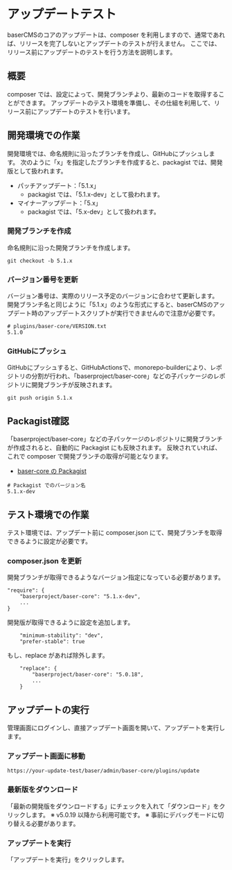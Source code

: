 # アップデートテスト
baserCMSのコアのアップデートは、composer を利用しますので、通常であれば、リリースを完了しないとアップデートのテストが行えません。
ここでは、リリース前にアップデートのテストを行う方法を説明します。

## 概要
composer では、設定によって、開発ブランチより、最新のコードを取得することができます。
アップデートのテスト環境を準備し、その仕組を利用して、リリース前にアップデートのテストを行います。

## 開発環境での作業
開発環境では、命名規則に沿ったブランチを作成し、GitHubにプッシュします。
次のように「x」を指定したブランチを作成すると、packagist では、開発版として扱われます。
- パッチアップデート：「5.1.x」
  - packagist では、「5.1.x-dev」として扱われます。
- マイナーアップデート：「5.x」
  - packagist では、「5.x-dev」として扱われます。

### 開発ブランチを作成
命名規則に沿った開発ブランチを作成します。

```
git checkout -b 5.1.x
```

### バージョン番号を更新

バージョン番号は、実際のリリース予定のバージョンに合わせて更新します。 
開発ブランチ名と同じように「5.1.x」のような形式にすると、baserCMSのアップデート時のアップデートスクリプトが実行できませんので注意が必要です。
```
# plugins/baser-core/VERSION.txt
5.1.0
```

### GitHubにプッシュ
GitHubにプッシュすると、GitHubActionsで、monorepo-builderにより、レポジトリの分割が行われ、「baserproject/baser-core」などの子パッケージのレポジトリに開発ブランチが反映されます。
```
git push origin 5.1.x
```

## Packagist確認
「baserproject/baser-core」などの子パッケージのレポジトリに開発ブランチが作成されると、自動的に Packagist にも反映されます。
反映されていれば、これで composer で開発ブランチの取得が可能となります。

- [baser-core の Packagist](https://packagist.org/packages/baserproject/baser-core)

```
# Packagist でのバージョン名
5.1.x-dev
```

## テスト環境での作業
テスト環境では、アップデート前に composer.json にて、開発ブランチを取得できるように設定が必要です。

### composer.json を更新
開発ブランチが取得できるようなバージョン指定になっている必要があります。
```
"require": {
    "baserproject/baser-core": "5.1.x-dev",
    ...
}
```
開発版が取得できるように設定を追加します。
```
    "minimum-stability": "dev",
    "prefer-stable": true
```

もし、replace があれば除外します。
```
    "replace": {
        "baserproject/baser-core": "5.0.18",
        ...
    }    
```

## アップデートの実行
管理画面にログインし、直接アップデート画面を開いて、アップデートを実行します。
### アップデート画面に移動
```
https://your-update-test/baser/admin/baser-core/plugins/update
```

### 最新版をダウンロード
「最新の開発版をダウンロードする」にチェックを入れて「ダウンロード」をクリックします。
※ v5.0.19 以降から利用可能です。
※ 事前にデバッグモードに切り替える必要があります。

### アップデートを実行
「アップデートを実行」をクリックします。
